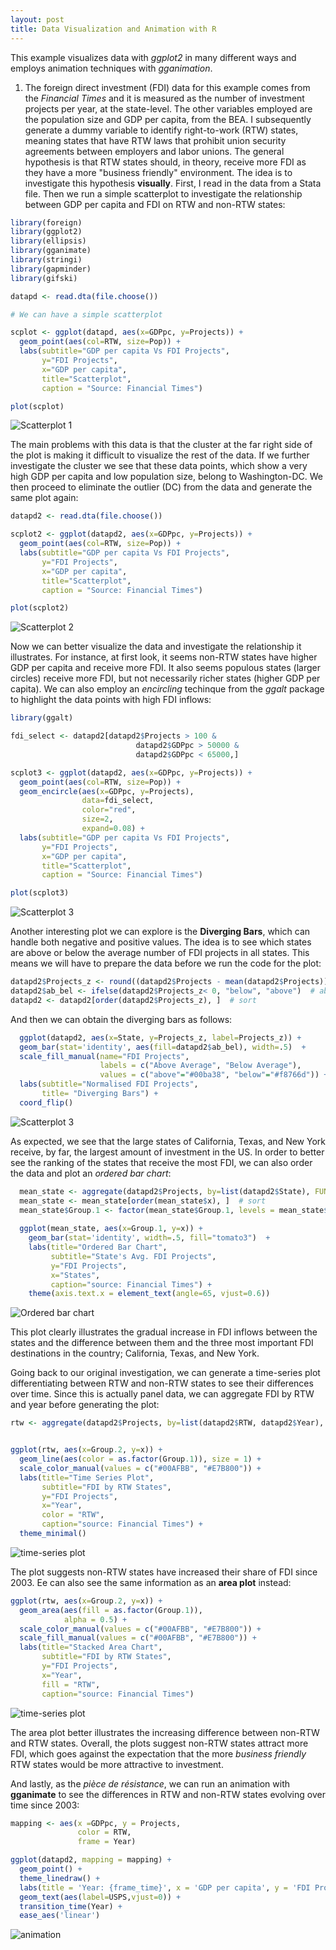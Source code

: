 ```yaml
---
layout: post
title: Data Visualization and Animation with R
---
```


This example visualizes data with *ggplot2* in many different ways and employs animation techniques with *gganimation*.

1. The foreign direct investment (FDI) data for this example comes from the *Financial Times* and it is measured as the number of investment projects per year, at the state-level. 
The other variables employed are the population size and GDP per capita, from the BEA. I subsequently generate a dummy variable to identify right-to-work (RTW) states, meaning states that have RTW laws that prohibit union security agreements between employers and labor unions. The general hypothesis is that RTW states should, in theory, receive more FDI as they have a more "business friendly" environment. The idea is to investigate this hypothesis **visually**. 
First, I read in the data from a Stata file. Then we run a simple scatterplot to investigate the relationship between GDP per capita and FDI on RTW and non-RTW states:

```R
library(foreign)
library(ggplot2)
library(ellipsis)
library(gganimate)
library(stringi)
library(gapminder)
library(gifski)

datapd <- read.dta(file.choose())

# We can have a simple scatterplot

scplot <- ggplot(datapd, aes(x=GDPpc, y=Projects)) + 
  geom_point(aes(col=RTW, size=Pop)) + 
  labs(subtitle="GDP per capita Vs FDI Projects", 
       y="FDI Projects", 
       x="GDP per capita", 
       title="Scatterplot", 
       caption = "Source: Financial Times")

plot(scplot)
```
![Scatterplot 1](https://github.com/pmcavallo/pmcavallo.github.io/blob/master/images/scatter.png?raw=true)

The main problems with this data is that the cluster at the far right side of the plot is making it difficult to visualize the rest of the data. If we further investigate the cluster we see that these data points, which show a very high GDP per capita and low population size, belong to Washington-DC. We then proceed to eliminate the outlier (DC) from the data and generate the same plot again:

```R
datapd2 <- read.dta(file.choose())

scplot2 <- ggplot(datapd2, aes(x=GDPpc, y=Projects)) + 
  geom_point(aes(col=RTW, size=Pop)) + 
  labs(subtitle="GDP per capita Vs FDI Projects", 
       y="FDI Projects", 
       x="GDP per capita", 
       title="Scatterplot", 
       caption = "Source: Financial Times")

plot(scplot2)
```
![Scatterplot 2](https://github.com/pmcavallo/pmcavallo.github.io/blob/master/images/scatter2.png?raw=true)

Now we can better visualize the data and investigate the relationship it illustrates. For instance, at first look, it seems non-RTW states have higher GDP per capita and receive more FDI. It also seems populous states (larger circles) receive more FDI, but not necessarily richer states (higher GDP per capita). We can also employ an *encircling* techinque from the *ggalt* package to highlight the data points with high FDI inflows:

```R
library(ggalt)

fdi_select <- datapd2[datapd2$Projects > 100 & 
                            datapd2$GDPpc > 50000 & 
                            datapd2$GDPpc < 65000,]

scplot3 <- ggplot(datapd2, aes(x=GDPpc, y=Projects)) + 
  geom_point(aes(col=RTW, size=Pop)) + 
  geom_encircle(aes(x=GDPpc, y=Projects), 
                data=fdi_select, 
                color="red", 
                size=2, 
                expand=0.08) +   
  labs(subtitle="GDP per capita Vs FDI Projects", 
       y="FDI Projects", 
       x="GDP per capita", 
       title="Scatterplot", 
       caption = "Source: Financial Times")

plot(scplot3)

```
![Scatterplot 3](https://github.com/pmcavallo/pmcavallo.github.io/blob/master/images/scatter3.png?raw=true)

Another interesting plot we can explore is the **Diverging Bars**, which can handle both negative and positive values. The idea is to see which states are above or below the average number of FDI projects in all states. This means we will have to prepare the data before we run the code for the plot:
```R
datapd2$Projects_z <- round((datapd2$Projects - mean(datapd2$Projects))/sd(datapd2$Projects), 2)  # compute normalized FDI Projects
datapd2$ab_bel <- ifelse(datapd2$Projects_z< 0, "below", "above")  # above / below avg FDI
datapd2 <- datapd2[order(datapd2$Projects_z), ]  # sort
```

And then we can obtain the diverging bars as follows:

```R
  ggplot(datapd2, aes(x=State, y=Projects_z, label=Projects_z)) + 
  geom_bar(stat='identity', aes(fill=datapd2$ab_bel), width=.5)  +
  scale_fill_manual(name="FDI Projects", 
                    labels = c("Above Average", "Below Average"), 
                    values = c("above"="#00ba38", "below"="#f8766d")) + 
  labs(subtitle="Normalised FDI Projects", 
       title= "Diverging Bars") + 
  coord_flip()
```
![Scatterplot 3](https://github.com/pmcavallo/pmcavallo.github.io/blob/master/images/diver_bar.PNG?raw=true)

As expected, we see that the large states of California, Texas, and New York receive, by far, the largest amount of investment in the US. In order to better see the ranking of the states that receive the most FDI, we can also order the data and plot an *ordered bar chart*:

```R
  mean_state <- aggregate(datapd2$Projects, by=list(datapd2$State), FUN=mean)  # aggregate by year
  mean_state <- mean_state[order(mean_state$x), ]  # sort
  mean_state$Group.1 <- factor(mean_state$Group.1, levels = mean_state$Group.1)  # to retain the order in plot.
  
  ggplot(mean_state, aes(x=Group.1, y=x)) + 
    geom_bar(stat='identity', width=.5, fill="tomato3")  +
    labs(title="Ordered Bar Chart", 
         subtitle="State's Avg. FDI Projects",
         y="FDI Projects", 
         x="States", 
         caption="source: Financial Times") + 
    theme(axis.text.x = element_text(angle=65, vjust=0.6))

```
![Ordered bar chart](https://github.com/pmcavallo/pmcavallo.github.io/blob/master/images/ord_bar.png?raw=true)

This plot clearly illustrates the gradual increase in FDI inflows between the states and the difference between them and the three most important FDI destinations in the country; California, Texas, and New York.

Going back to our original investigation, we can generate a time-series plot differentiating between RTW and non-RTW states to see their differences over time. Since this is actually panel data, we can aggregate FDI by RTW and year before generating the plot:

```R
rtw <- aggregate(datapd2$Projects, by=list(datapd2$RTW, datapd2$Year), FUN=mean)  # aggregate by RTW and year


ggplot(rtw, aes(x=Group.2, y=x)) + 
  geom_line(aes(color = as.factor(Group.1)), size = 1) +
  scale_color_manual(values = c("#00AFBB", "#E7B800")) +
  labs(title="Time Series Plot", 
       subtitle="FDI by RTW States",
       y="FDI Projects", 
       x="Year",
       color = "RTW",
       caption="source: Financial Times") + 
  theme_minimal()

```
![time-series plot](https://github.com/pmcavallo/pmcavallo.github.io/blob/master/images/time.png?raw=true)

The plot suggests non-RTW states have increased their share of FDI since 2003. Ee can also see the same information as an **area plot** instead:

```R
ggplot(rtw, aes(x=Group.2, y=x)) + 
  geom_area(aes(fill = as.factor(Group.1)), 
            alpha = 0.5) +
  scale_color_manual(values = c("#00AFBB", "#E7B800")) +
  scale_fill_manual(values = c("#00AFBB", "#E7B800")) +
  labs(title="Stacked Area Chart", 
       subtitle="FDI by RTW States",
       y="FDI Projects", 
       x="Year",
       fill = "RTW",
       caption="source: Financial Times") 
```
![time-series plot](https://github.com/pmcavallo/pmcavallo.github.io/blob/master/images/stack.png?raw=true)
       
The area plot better illustrates the increasing difference between non-RTW and RTW states. Overall, the plots suggest non-RTW states attract more FDI, which goes against the expectation that the more *business friendly* RTW states would be more attractive to investment. 

And lastly, as the *pièce de résistance*, we can run an animation with **gganimate** to see the differences in RTW and non-RTW states evolving over time since 2003:

```R
mapping <- aes(x =GDPpc, y = Projects, 
               color = RTW,
               frame = Year)

ggplot(datapd2, mapping = mapping) +
  geom_point() +
  theme_linedraw() + 
  labs(title = 'Year: {frame_time}', x = 'GDP per capita', y = 'FDI Projects') +
  geom_text(aes(label=USPS,vjust=0)) +
  transition_time(Year) +
  ease_aes('linear')
```
![animation](https://github.com/pmcavallo/pmcavallo.github.io/blob/master/images/fdi2.gif?raw=true)
